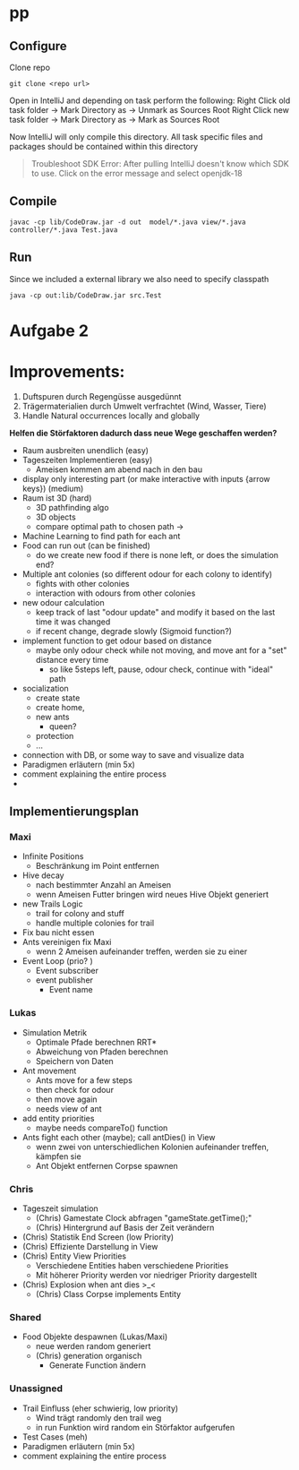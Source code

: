 # pp

## Configure 
Clone repo
```
git clone <repo url>
```

Open in IntelliJ and depending on task perform the following:
Right Click old task folder -> Mark Directory as -> Unmark as Sources Root
Right Click new task folder -> Mark Directory as -> Mark as Sources Root

Now IntelliJ will only compile this directory. All task specific files and packages should be contained within this directory

> Troubleshoot SDK Error: After pulling IntelliJ doesn't know which SDK to use. Click on the error message and select openjdk-18

## Compile
```
javac -cp lib/CodeDraw.jar -d out  model/*.java view/*.java controller/*.java Test.java
```

## Run
Since we included a external library we also need to specify classpath
```
java -cp out:lib/CodeDraw.jar src.Test
```
# Aufgabe 2

# Improvements:
1. Duftspuren durch Regengüsse ausgedünnt
2. Trägermaterialien durch Umwelt verfrachtet (Wind, Wasser, Tiere)
3. Handle Natural occurrences locally and globally

**Helfen die Störfaktoren dadurch dass neue Wege geschaffen werden?** 

- Raum ausbreiten unendlich (easy)
- Tageszeiten Implementieren (easy)
	- Ameisen kommen am abend nach in den bau
- display only interesting part (or make interactive with inputs {arrow keys}) (medium)
- Raum ist 3D (hard)
	- 3D pathfinding algo
	- 3D objects
	- compare optimal path to chosen path $\to$ 
- Machine Learning to find path for each ant
- Food can run out (can be finished) 
	- do we create new food if there is none left, or does the simulation end?
- Multiple ant colonies (so different odour for each colony to identify)
	- fights with other colonies
	- interaction with odours from other colonies
- new odour calculation
	- keep track of last "odour update" and modify it based on the last time it was changed
	- if recent change, degrade slowly (Sigmoid function?)
- implement function to get odour based on distance
	- maybe only odour check while not moving, and move ant for a "set" distance every time
		- so like 5steps left, pause, odour check, continue with "ideal" path
- socialization
	- create state
	- create home,
	- new ants
		- queen?
	- protection
	- ...
- connection with DB, or some way to save and visualize data
- Paradigmen erläutern (min 5x)
- comment explaining the entire process
- 
## Implementierungsplan

### Maxi
- Infinite Positions
	- Beschränkung im Point entfernen
- Hive decay
	- nach bestimmter Anzahl an Ameisen
	- wenn Ameisen Futter bringen wird neues Hive Objekt generiert
- new Trails Logic
  - trail for colony and stuff 
  - handle multiple colonies for trail
- Fix bau nicht essen
- Ants vereinigen fix Maxi
	- wenn 2 Ameisen aufeinander treffen, werden sie zu einer
- Event Loop (prio? )
  	- Event subscriber
  	- event publisher
 		- Event name

### Lukas
- Simulation Metrik
	- Optimale Pfade berechnen RRT*
	- Abweichung von Pfaden berechnen
	- Speichern von Daten
- Ant movement
  - Ants move for a few steps
  - then check for odour
  - then move again
  - needs view of ant 
- add entity priorities
  - maybe needs compareTo() function
- Ants fight each other (maybe); call antDies() in View
	- wenn zwei von unterschiedlichen Kolonien aufeinander treffen, kämpfen sie
    - Ant Objekt entfernen Corpse spawnen 

### Chris
- Tageszeit simulation
	- (Chris) Gamestate Clock abfragen "gameState.getTime();"
	- (Chris) Hintergrund auf Basis der Zeit verändern
- (Chris) Statistik End Screen (low Priority)
- (Chris) Effiziente Darstellung in View
- (Chris) Entity View Priorities
	- Verschiedene Entities haben verschiedene Priorities
	- Mit höherer Priority werden vor niedriger Priority dargestellt
- (Chris) Explosion when ant dies >_<
  	- (Chris) Class Corpse implements Entity

### Shared
- Food Objekte despawnen (Lukas/Maxi)
	- neue werden random generiert
	- (Chris) generation organisch
		- Generate Function ändern

### Unassigned
- Trail Einfluss (eher schwierig, low priority)
	- Wind trägt randomly den trail weg
	- in run Funktion wird random ein Störfaktor aufgerufen
- Test Cases (meh)
- Paradigmen erläutern (min 5x)
- comment explaining the entire process